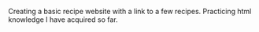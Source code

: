 Creating a basic recipe website with a link to a few recipes. Practicing html knowledge I have acquired so far. 